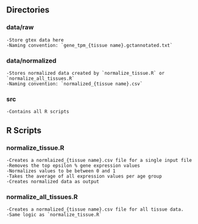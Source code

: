 ## Directories
### data/raw
    -Store gtex data here
    -Naming convention: `gene_tpm_{tissue name}.gctannotated.txt`

### data/normalized
    -Stores normalized data created by `normalize_tissue.R` or `normalize_all_tissues.R`
    -Naming convention: `normalized_{tissue name}.csv`

### src
    -Contains all R scripts

## R Scripts
### normalize_tissue.R
    -Creates a normlaized_{tissue name}.csv file for a single input file
    -Removes the top epsilon % gene expression values
    -Normalizes values to be between 0 and 1
    -Takes the average of all expression values per age group
    -Creates normalized data as output

### normalize_all_tissues.R
    -Creates a normalized_{tissue name}.csv file for all tissue data.
    -Same logic as `normalize_tissue.R`